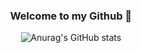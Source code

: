 <div align=center>
<hi>
  
### Welcome to my Github 👋</hi></div>

<div align=center>
  
 ![Anurag's GitHub stats](https://github-readme-stats.vercel.app/api?username=HyukIsBack&show_icons=true&theme=vue)
</div>
